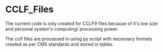 # CCLF_Files
The current code is only created for CCLF9 files because of it's low size and personal system's computing/ processing power.

The cclf files are processed in using py script with necessary formats created as per CMS standards and stored in tables.
